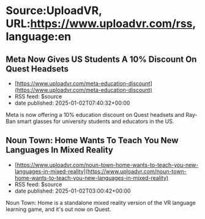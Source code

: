 # Source:UploadVR, URL:https://www.uploadvr.com/rss, language:en

## Meta Now Gives US Students A 10% Discount On Quest Headsets
 - [https://www.uploadvr.com/meta-education-discount](https://www.uploadvr.com/meta-education-discount)
 - RSS feed: $source
 - date published: 2025-01-02T07:40:32+00:00

Meta is now offering a 10% education discount on Quest headsets and Ray-Ban smart glasses for university students and educators in the US.

## Noun Town: Home Wants To Teach You New Languages In Mixed Reality
 - [https://www.uploadvr.com/noun-town-home-wants-to-teach-you-new-languages-in-mixed-reality](https://www.uploadvr.com/noun-town-home-wants-to-teach-you-new-languages-in-mixed-reality)
 - RSS feed: $source
 - date published: 2025-01-02T03:00:42+00:00

Noun Town: Home is a standalone mixed reality version of the VR language learning game, and it&#39;s out now on Quest.

